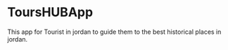# ToursHUBApp

This app for Tourist in jordan to guide them to the best historical places in jordan.
